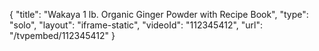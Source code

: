 {
    "title": "Wakaya 1 lb. Organic Ginger Powder with Recipe Book",
    "type": "solo",
    "layout": "iframe-static",
    "videoId": "112345412",
    "url": "\/tvpembed\/112345412"
}